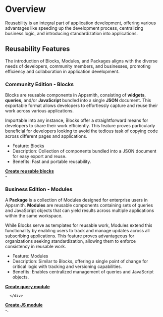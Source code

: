 
# Overview

Reusability is an integral part of application development, offering various advantages like speeding up the development process, centralizing business logic, and introducing standardization into applications.

## Reusability Features

The introduction of Blocks, Modules, and Packages aligns with the diverse needs of developers, community members, and businesses, promoting efficiency and collaboration in application development.


### Community Edition - Blocks

Blocks are reusable components in Appsmith, consisting of **widgets**, **queries**, and/or **JavaScript** bundled into a single **JSON** document. This exportable format allows developers to effortlessly capture and reuse their work across various applications. 

Importable into any instance, Blocks offer a straightforward means for developers to share their work efficiently. This feature proves particularly beneficial for developers looking to avoid the tedious task of copying code across different pages and applications.

* Feature: Blocks
* Description: Collection of components bundled into a JSON document for easy export and reuse.
* Benefits: Fast and portable reusability.

<div className="containerGridSampleApp">
   <div className="containerColumnSampleApp columnGrid column-one">
    <div className="containerCol">
      </div> 
      <b><a href="/help-and-support/troubleshooting-guide/deployment-errors">Create reusable blocks</a></b>
      <div className="containerDescription">
         -
      </div>
   </div>

 
</div>


### Business Edition - Modules

A **Package** is a collection of Modules designed for enterprise users in Appsmith. **Modules** are reusable components containing sets of queries and JavaScript objects that can yield results across multiple applications within the same workspace.

While Blocks serve as templates for reusable work, Modules extend this functionality by enabling users to track and manage updates across all subscribing applications. This feature proves advantageous for organizations seeking standardization, allowing them to enforce consistency in reusable work. 

* Feature: Modules
* Description: Similar to Blocks, offering a single point of change for critical logic with tracking and versioning capabilities.
* Benefits: Enables centralized management of queries and JavaScript objects.


<div className="containerGridSampleApp">
   <div className="containerColumnSampleApp columnGrid column-one">
    <div className="containerCol">
      </div> 
      <b><a href="/help-and-support/troubleshooting-guide/deployment-errors">Create query module</a></b>
      <div className="containerDescription">
         
      </div>
   </div>

   <div className="containerColumnSampleApp columnGrid column-one">
    <div className="containerCol">
      </div> 
      <b><a href="/help-and-support/troubleshooting-guide/application-errors">Create JS module</a></b>
      <div className="containerDescription"> -.</div>
   </div>
</div>



